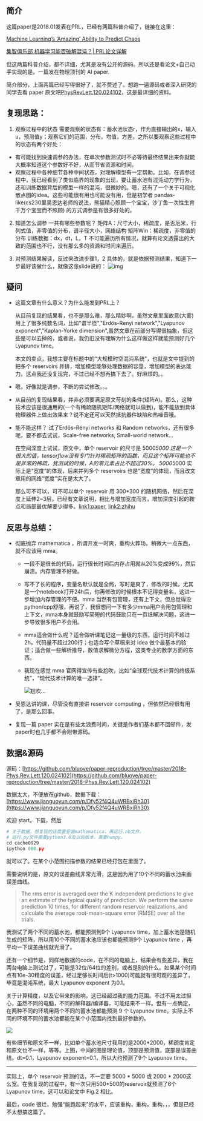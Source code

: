 ## 简介

这篇paper是2018.01发表在PRL，已经有两篇科普介绍了，链接在这里：

[Machine Learning’s ‘Amazing’ Ability to Predict Chaos](https://www.quantamagazine.org/machine-learnings-amazing-ability-to-predict-chaos-20180418/)

[集智俱乐部 机器学习能否破解混沌？| PRL论文详解](http://wemedia.ifeng.com/63712603/wemedia.shtml)

但这两篇科普介绍，都不详细，尤其是没有公开的源码。所以还是看论文+自己动手实现的是。一篇发在物理顶刊的 AI paper.


简介部分，上面两篇已经写得很好了，就不赘述了。想跑一遍源码或者深入研究的同学去看 paper 原文吧[PhysRevLett.120.024102](https://journals.aps.org/prl/abstract/10.1103/PhysRevLett.120.024102)，这是最详细的资料。


## 复现思路：

1. 观察过程中的状态
    需要观察的状态有：蓄水池状态r，作为直接输出的x，输入u，预测值y；观察它们的范围，分布，均值，方差。之所以要观察这些过程中的状态有两个好处：
* 有可能找到快速调参的办法，在单次参数测试时不必等待最终结果出来你就能大概率知道这个参数好不好，从而节省资源和时间。
* 观察过程中各种细节各种中间状态，对理解模型有一定帮助。比如，在调参过程中，我已经看到了类似临界的现象的出现，要让蓄水池有混沌动力学行为，还和训练数据背后的模型一样的混沌，很微妙的。嗯，还有了一个关于可视化散点图的idea。这些可能很有用也可能没有用，但是初学者 pandas-like(cs230里吴恩达老师的说法，熊猫精心照顾一个宝宝，沙丁鱼一次性生育千万个宝宝而不照顾) 的方式调参是有很多好处的。


2. 知道怎么调参
一共有哪些参数呢？
矩阵A：尺寸大小，稀疏度，是否厄米，行列式值，非零值的分布，谱半径大小，网络结构
矩阵Win：稀疏度，非零值的分布
训练数据：dx，dt，L，T
不可能遍历所有情况，就算有论文透露出的大致的范围也不行，没有那么多的资源和时间来遍历。

3. 对预测结果解读，反过来改进步骤1，2
具体的，就是依据预测结果，知道下一步最好该做什么，就像这张slide说的：
![img](.\img\Snipaste_2018-09-26_19-38-10.png)


## 疑问

* 这篇文章有什么意义？为什么能发到PRL上？

    从目前复现的结果看，也不是那么难，那么精妙啊，虽然文章里面故意(大雾)用上了很多纯数名词，比如"谱半径","Erdös-Renyi network","Lyapunov exponent","Kaplan-Yorke dimension",虽然文章在前部分写得很抽象，但这些是可以去掉的，或者说，我仍旧没有理解为什么这样做这样就能预测好几个 Lyapunov time。

    本文的卖点，我想主要在标题中的“大规模时空混沌系统”，也就是文中提到的把多个 reservoirs 并排，增加模型能够处理数据的容量，增加模型的表达能力。这点我还没复现完，不过已经不想再搞下去了。好麻烦的。。

* 嗯，好像就是调参，不断的尝试修改。。。


* 从目前的复现结果看，并非必须要满足原文苛刻的条件(矩阵A)。那么，这种技术应该是很通用的(一个有稀疏随机矩阵/网络就可以做到)，能不能放到具体物理器件上做出效果来？说不定还可以天然抵抗器件缺陷和热噪音哦。

* 能不能这样？
    试了Erdős–Rényi networks 和 Random networks，还有很多呢，要不都去试试，Scale-free networks, Small-world network...

    在空间深度上试试，原文中，单个 reservoir 的尺寸是 5000*5000 这是一个很大的值，tensorflow没有专门针对稀疏矩阵的函数，而且这个矩阵可能也不是非常的稀疏，我测试的时候，A的零元素占比不超过30%。
    5000*5000 实际上是“宽度”的体现，后来并列多个 reservoirs 也是“宽度”的体现，而且改文章用的网络“宽度”实在是太大了。

    那么可不可以，可不可以单个 reservoir 用 300*300 的随机网络，然后在深度上延伸2~3层。已经有文章说明，相比与增加宽度而言，增加深度引起的鞍点和局部最优解要少得多。[link1:paper](https://www.semanticscholar.org/paper/Trivializing-The-Energy-Landscape-Of-Deep-Networks-Chaudhari-Soatto/4a8781c42be9df57e284f7ad471ccf70a25d5d95/pdf), [link2:zhihu](https://zhuanlan.zhihu.com/p/22067439)

    

## 反思与总结：

* 彻底抛弃 mathematica ，所谓开发一时爽，重构火葬场。稍微大一点东西，就不应该用 mma。

    - 一段不是很长的代码，运行很长时间后内存占用就从20%变成99%，然后崩溃。内存管理不好做。

    - 写不了长的程序，变量名默认就是全局，写时是爽了，修改的时候，尤其是一个notebook打开24h后，你再修改的时候根本不记得变量名，这进一步增加内存管理的不便。mma 当然有包管理，还有上下文，但总觉得没python/cpp舒服，再说了，我很想问一下有多少mma用户会用包管理和上下文，mma本身就鼓励写简短的代码鼓励只在一页纸解决问题，这进一步导致很多用户不会用。

    - mma适合做什么呢？适合做听课笔记这一量级的东西，运行时间不超过2h，代码量不超过200行；也适合写个草稿来对 idea 做个最基本的验证；适合做一些解析推导，数值求解微分方程，这类专业的数学方面的东西。

    - 我现在感觉 mma 官网得宣传有些尬吹，比如“全球现代技术计算的终极系统”，“现代技术计算的唯一选择”。

      ![尬吹...](./img/Snipaste_2018-10-24_16-09-39.png)


* 吴恩达讲的课，尽管没有直接讲 reservoir computing ，但依然已经很有用了，是那么回事。

* 复现一篇 paper 实在是有些太浪费时间，关键是作者们基本都不回邮件，发paper时也几乎都不会附带源码。



## 数据&源码
源码：[https://github.com/bluove/paper-reproduction/tree/master/2018-Phys.Rev.Lett.120.024102](https://github.com/bluove/paper-reproduction/tree/master/2018-Phys.Rev.Lett.120.024102)

数据太大，不便放在github，数据下载：[https://www.jianguoyun.com/p/Dfy52f4Q4uWRBxiRh30](https://www.jianguoyun.com/p/Dfy52f4Q4uWRBxiRh30)

欢迎 start。下载，然后

```python
# 关于数据，想复现的话需要安装mathematica，再运行.nb文件。
# 运行.py文件需要python3.6及以后版本，需要numpy。
cd cache0929
ipython 000.py
```

就可以了。在某个小范围扫描参数的结果已经打包在里面了。

需要说明的是，原文的误差曲线非常光滑，这是因为用了10个不同的蓄水池来画误差曲线。

> The rms error is averaged over the K independent predictions to give an estimate of the typical quality of prediction. We perform the same prediction 10 times, for different random reservoir realizations, and calculate the average root-mean-square error (RMSE) over all the trials.

我测试了两个不同的蓄水池，都能预测到9个 Lyapunov time，加上蓄水池是随机生成的矩阵，所以用10个不同的蓄水池应该也都能预测9个 Lyapunov time ，再平均一下误差曲线就光滑了。

还有一个细节是，同样地数据的code，在不同的电脑上，结果会有些差异，我在两台电脑上测试过了，可能是32位/64位的差别，或者是别的什么。如果某个时间点有10e-30精度的误差，经过足够长时间后(t>1000)可能就有很可观的差异了，毕竟是混沌系统，最大 Lyapunov exponent 为0.1。

关于计算精度，以及它带来的影响，这已经超过我的能力范围。不过不用太过担心，虽然不同的电脑，不同的解释器/编译器，可能结果不一样。但有一点确定，在两种不同的环境用两个不同的蓄水池都能预测 9 个 Lyapunov time。实际上不同的环境不同的蓄水池都能在某个小范围内找到最好参数的。

![](./img/T1=95000,hp_a[56],hp_win[68],beta[0]=(0.004355556,0.010303030,0.000000000)-A1Win1-reinit95000-dev1count=900.jpg)

有些细节和原文不一样，比如单个蓄水池尺寸我用的是2000*2000，稀疏度肯定和原文也不一样，等等。上图，中间的图是理论值，顶部是预测值，底部是误差曲线。dt=0.1，Lyapunov exponent=0.1，所以大约预测了9个 Lyapunov time。


---
实际上，单个 reservoir 预测的话，不一定要 5000 * 5000 或 2000 * 2000这么宽。在我复现的过程中，有一次只用500*500的reservoir就预测了6个 Lyapunov time，这可以和论文中 Fig.2 相比。

最后，code 很烂，勉强“能跑起来”的水平，应该重构，重构，重构，，，但是已经不太想搞这篇了。



